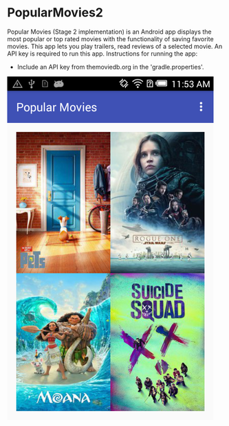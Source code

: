 # PopularMovies2
Popular Movies (Stage 2 implementation) is an Android app displays the most popular or top rated movies with the functionality of saving favorite movies. This app lets you play trailers, read reviews of a selected movie. An API key is required to run this app. 
Instructions for running the app:
- Include an API key from themoviedb.org in the 'gradle.properties'.

![](images/PopularMovies.png)                                                          
